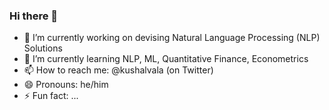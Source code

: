 ### Hi there 👋

- 🔭 I’m currently working on devising Natural Language Processing (NLP) Solutions
- 🌱 I’m currently learning NLP, ML, Quantitative Finance, Econometrics
- 📫 How to reach me: @kushalvala (on Twitter) 
- 😄 Pronouns: he/him
- ⚡ Fun fact: ...
